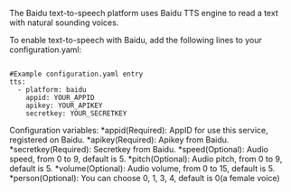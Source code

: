 The Baidu text-to-speech platform uses Baidu TTS engine to read a text with natural sounding voices.

To enable text-to-speech with Baidu, add the following lines to your configuration.yaml:

<pre><code>
#Example configuration.yaml entry
tts:
  - platform: baidu
    appid: YOUR_APPID 
    apikey: YOUR_APIKEY
    secretkey: YOUR_SECRETKEY
</code></pre>
    
Configuration variables:
*appid(Required): AppID for use this service, registered on Baidu.
*apikey(Required): Apikey from Baidu.
*secretkey(Required): Secretkey from Baidu.
*speed(Optional): Audio speed, from 0 to 9, default is 5.
*pitch(Optional): Audio pitch, from 0 to 9, default is 5.
*volume(Optional): Audio volume, from 0 to 15, default is 5.
*person(Optional): You can choose 0, 1, 3, 4, default is 0(a female voice)

